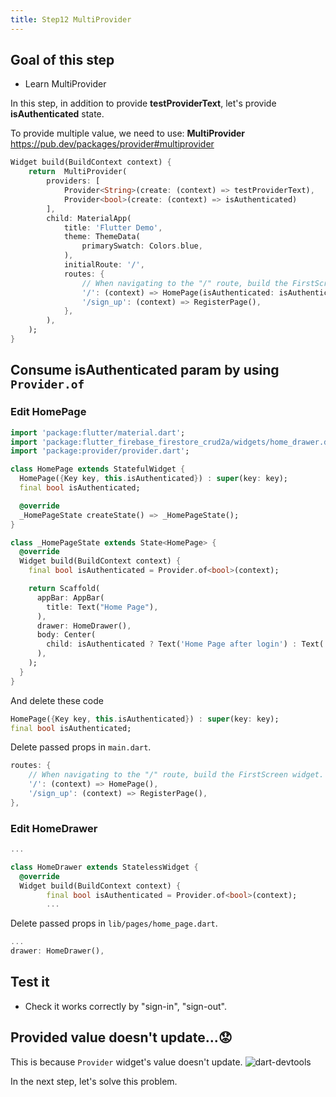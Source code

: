 ```yaml
---
title: Step12 MultiProvider
---
```


## Goal of this step
- Learn MultiProvider

In this step, in addition to provide **testProviderText**, let's provide **isAuthenticated** state.

To provide multiple value, we need to use: **MultiProvider**
https://pub.dev/packages/provider#multiprovider

```dart {2-6} title="lib/main.dart"
Widget build(BuildContext context) {
	return  MultiProvider(
		providers: [
			Provider<String>(create: (context) => testProviderText),
			Provider<bool>(create: (context) => isAuthenticated)
		],
		child: MaterialApp(
			title: 'Flutter Demo',
			theme: ThemeData(
				primarySwatch: Colors.blue,
			),
			initialRoute: '/',
			routes: {
				// When navigating to the "/" route, build the FirstScreen widget.
				'/': (context) => HomePage(isAuthenticated: isAuthenticated),
				'/sign_up': (context) => RegisterPage(),
			},
		),
	);
}
```

## Consume **isAuthenticated** param by using `Provider.of`
### Edit HomePage
```dart {3,16,22,24} title="lib/pages/home_page.dart"
import 'package:flutter/material.dart';
import 'package:flutter_firebase_firestore_crud2a/widgets/home_drawer.dart';
import 'package:provider/provider.dart';

class HomePage extends StatefulWidget {
  HomePage({Key key, this.isAuthenticated}) : super(key: key);
  final bool isAuthenticated;

  @override
  _HomePageState createState() => _HomePageState();
}

class _HomePageState extends State<HomePage> {
  @override
  Widget build(BuildContext context) {
    final bool isAuthenticated = Provider.of<bool>(context);

    return Scaffold(
      appBar: AppBar(
        title: Text("Home Page"),
      ),
      drawer: HomeDrawer(),
      body: Center(
        child: isAuthenticated ? Text('Home Page after login') : Text('Home Page before login')
      ),
    );
  }
}
```

And delete these code
```dart
HomePage({Key key, this.isAuthenticated}) : super(key: key);
final bool isAuthenticated;
```

Delete passed props in `main.dart`.
```dart {3} title="main.dart"
routes: {
	// When navigating to the "/" route, build the FirstScreen widget.
	'/': (context) => HomePage(),
	'/sign_up': (context) => RegisterPage(),
},
```

### Edit HomeDrawer
```dart {6} title="lib/widgets/home_drawer.dart"
...

class HomeDrawer extends StatelessWidget {
  @override
  Widget build(BuildContext context) {
		final bool isAuthenticated = Provider.of<bool>(context);
		...
```

Delete passed props in `lib/pages/home_page.dart`.
```dart title="lib/pages/home_page.dart"
...
drawer: HomeDrawer(),
```

## Test it
- Check it works correctly by "sign-in", "sign-out".

## Provided value doesn't update...😟
This is because `Provider` widget's value doesn't update.
![dart-devtools](https://coderhackers-1304676641.cos.ap-tokyo.myqcloud.com/flutter_firebase_firestore_crud2a/flutter-provider-state-dart-dev-tool.png)

In the next step, let's solve this problem.